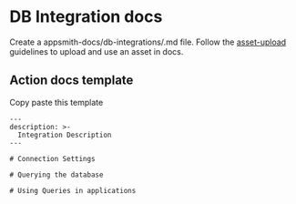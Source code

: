 # DB Integration docs
Create a appsmith-docs/db-integrations/<integratiom>.md file.
Follow the [asset-upload](./UploadingAssets.md) guidelines to upload and use an asset in docs.

## Action docs template
Copy paste this template 
```
---
description: >-
  Integration Description
---

# Connection Settings

# Querying the database

# Using Queries in applications

```

